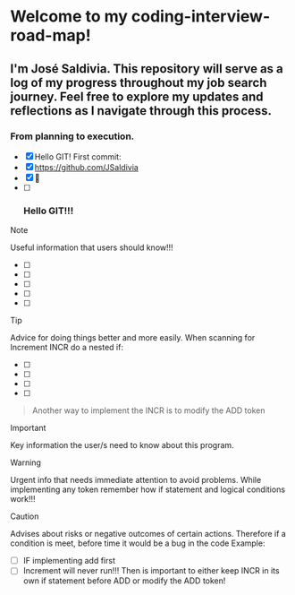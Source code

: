 # Welcome to my coding-interview-road-map!

## I'm José Saldivia. This repository will serve as a log of my progress throughout my job search journey. Feel free to explore my updates and reflections as I navigate through this process.


### From planning to execution.


- [x] Hello GIT! First commit:
- [x] https://github.com/JSaldivia
- [x] :tada:
- [ ] ### Hello GIT!!!

> [!NOTE]
> Useful information that users should know!!!
- [ ]  
- [ ] 
- [ ]  
- [ ] 
- [ ] 

> [!TIP]
> Advice for doing things better and more easily.
> When scanning for Increment INCR do a nested if:

- [ ] 
- [ ] 
- [ ]
- [ ]  
> Another way to implement the INCR is to modify the ADD token

> [!IMPORTANT]
> Key information the user/s need to know about this program.

> [!WARNING]
> Urgent info that needs immediate attention to avoid problems.
> While implementing any token remember how if statement and logical conditions work!!! 

> [!CAUTION]
> Advises about risks or negative outcomes of certain actions.
> Therefore if a condition is meet, before time it would be a bug in the code
> Example:
> - [ ] IF implementing add first
> - [ ] Increment will never run!!!
> Then is important to either keep INCR in its own if statement before ADD or modify the ADD token! 